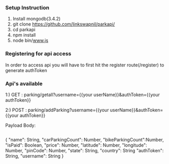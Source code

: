 ### Setup Instruction

1. Install mongodb(3.4.2)
2. git clone https://github.com/linkswapnil/parkapi/
3. cd parkapi
4. npm install
5. node bin/www.js

### Registering for api access
In order to access api you will have to first hit the register route(/register) to generate authToken

### Api's available

1:) GET : parking/getall?username={{your userName}}&authToken={{your authToken}}

2:) POST : parking/addParking?username={{your userName}}&authToken={{your authToken}}

Payload Body:
 >```
 {
    "name":	String,
    "carParkingCount": Number,
    "bikeParkingCount":Number,
    "isPaid":         Boolean,
    "price":         Number,
    "latitude":       Number,
    "longitude":      Number,
    "pinCode":        Number,
    "state":          String,
    "country":        String
    "authToken":      String,
    "username":       String
}